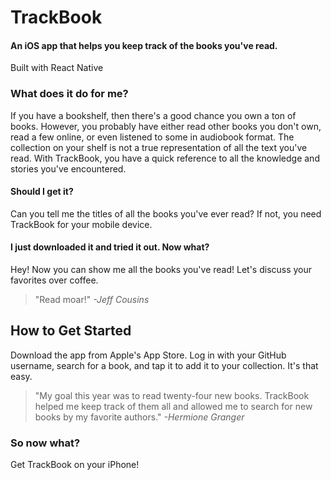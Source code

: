 # TrackBook #

<!-- 
> This material was originally posted [here](http://www.quora.com/What-is-Amazons-approach-to-product-development-and-product-management). It is reproduced here for posterities sake.

There is an approach called "working backwards" that is widely used at Amazon. They work backwards from the customer, rather than starting with an idea for a product and trying to bolt customers onto it. While working backwards can be applied to any specific product decision, using this approach is especially important when developing new products or features.

For new initiatives a product manager typically starts by writing an internal press release announcing the finished product. The target audience for the press release is the new/updated product's customers, which can be retail customers or internal users of a tool or technology. Internal press releases are centered around the customer problem, how current solutions (internal or external) fail, and how the new product will blow away existing solutions.

If the benefits listed don't sound very interesting or exciting to customers, then perhaps they're not (and shouldn't be built). Instead, the product manager should keep iterating on the press release until they've come up with benefits that actually sound like benefits. Iterating on a press release is a lot less expensive than iterating on the product itself (and quicker!).

If the press release is more than a page and a half, it is probably too long. Keep it simple. 3-4 sentences for most paragraphs. Cut out the fat. Don't make it into a spec. You can accompany the press release with a FAQ that answers all of the other business or execution questions so the press release can stay focused on what the customer gets. My rule of thumb is that if the press release is hard to write, then the product is probably going to suck. Keep working at it until the outline for each paragraph flows. 

Oh, and I also like to write press-releases in what I call "Oprah-speak" for mainstream consumer products. Imagine you're sitting on Oprah's couch and have just explained the product to her, and then you listen as she explains it to her audience. That's "Oprah-speak", not "Geek-speak".

Once the project moves into development, the press release can be used as a touchstone; a guiding light. The product team can ask themselves, "Are we building what is in the press release?" If they find they're spending time building things that aren't in the press release (overbuilding), they need to ask themselves why. This keeps product development focused on achieving the customer benefits and not building extraneous stuff that takes longer to build, takes resources to maintain, and doesn't provide real customer benefit (at least not enough to warrant inclusion in the press release).
 -->
 
#### An iOS app that helps you keep track of the books you've read. ####

Built with React Native

### What does it do for me? ###
  If you have a bookshelf, then there's a good chance you own a ton of books. However, you probably have either read other books you don't own, read a few online, or even listened to some in audiobook format. The collection on your shelf is not a true representation of all the text you've read. With TrackBook, you have a quick reference to all the knowledge and stories you've encountered.

#### Should I get it? ####
  Can you tell me the titles of all the books you've ever read? If not, you need TrackBook for your mobile device.

#### I just downloaded it and tried it out. Now what? ####
  Hey! Now you can show me all the books you've read! Let's discuss your favorites over coffee.

  > "Read moar!" _-Jeff Cousins_

## How to Get Started ##
  Download the app from Apple's App Store. Log in with your GitHub username, search for a book, and tap it to add it to your collection. It's that easy.

  > "My goal this year was to read twenty-four new books. TrackBook helped me keep track of them all and allowed me to search for new books by my favorite authors." _-Hermione Granger_

### So now what? ###
  Get TrackBook on your iPhone!
